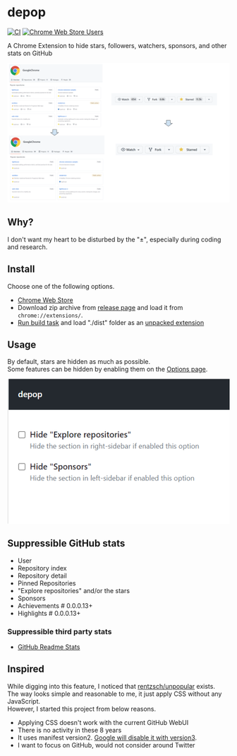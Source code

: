 # depop

[![CI](https://github.com/kachick/depop/actions/workflows/ci.yml/badge.svg?branch=main)](https://github.com/kachick/depop/actions/workflows/ci.yml?query=event%3Apush++)
[![Chrome Web Store Users](https://img.shields.io/chrome-web-store/users/bblbchjekobacogfioehogggccfagkmk?style=flat&logo=googlechrome&color=%231a73e8)](https://chrome.google.com/webstore/detail/eyes-away-from-github-pop/bblbchjekobacogfioehogggccfagkmk)

A Chrome Extension to hide stars, followers, watchers, sponsors, and other stats on GitHub

![Screen Shot](assets/screenshots/overview.png)

## Why?

I don't want my heart to be disturbed by the "±", especially during coding and research.

## Install

Choose one of the following options.

- [Chrome Web Store](https://chrome.google.com/webstore/detail/eyes-away-from-github-pop/bblbchjekobacogfioehogggccfagkmk)
- Download zip archive from [release page](https://github.com/kachick/depop/releases) and load it from `chrome://extensions/`.
- [Run build task](CONTRIBUTING.md) and load "./dist" folder as an [unpacked extension](https://developer.chrome.com/docs/extensions/mv3/getstarted/development-basics/#load-unpacked)

## Usage

By default, stars are hidden as much as possible.\
Some features can be hidden by enabling them on the [Options page](https://developer.chrome.com/docs/extensions/mv3/options/).

![Screen Shot](assets/screenshots/options.png)

## Suppressible GitHub stats

- User
- Repository index
- Repository detail
- Pinned Repositories
- "Explore repositories" and/or the stars
- Sponsors
- Achievements # 0.0.0.13+
- Highlights # 0.0.0.13+

### Suppressible third party stats

- [GitHub Readme Stats](https://github.com/anuraghazra/github-readme-stats)

## Inspired

While digging into this feature, I noticed that
[rentzsch/unpopular](https://github.com/rentzsch/unpopular/tree/863963e26c1a758a53eb33747e0fec6f26ac130d)
exists.\
The way looks simple and reasonable to me, it just apply CSS without any
JavaScript.\
However, I started this project from below reasons.

- Applying CSS doesn't work with the current GitHub WebUI
- There is no activity in these 8 years
- It uses manifest version2.
  [Google will disable it with version3](https://developer.chrome.com/docs/extensions/mv3/mv2-sunset/).
- I want to focus on GitHub, would not consider around Twitter
